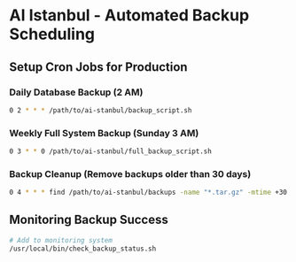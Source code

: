# AI Istanbul - Automated Backup Scheduling

## Setup Cron Jobs for Production

### Daily Database Backup (2 AM)
```bash
0 2 * * * /path/to/ai-stanbul/backup_script.sh
```

### Weekly Full System Backup (Sunday 3 AM)
```bash
0 3 * * 0 /path/to/ai-stanbul/full_backup_script.sh
```

### Backup Cleanup (Remove backups older than 30 days)
```bash
0 4 * * * find /path/to/ai-stanbul/backups -name "*.tar.gz" -mtime +30 -delete
```

## Monitoring Backup Success
```bash
# Add to monitoring system
/usr/local/bin/check_backup_status.sh
```
